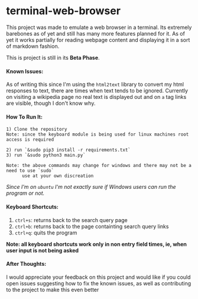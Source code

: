 # terminal-web-browser

This project was made to emulate a web browser in a terminal. Its extremely
barebones as of yet and still has many more features planned for it. As of yet
it works partially for reading webpage content and displaying it in a sort of
markdown fashion.

This is project is still in its **Beta Phase**.

#### Known Issues:

As of writing this since I'm using the `html2text` library to convert my html
responses to text, there are times when text tends to be ignored. Currently on
visiting a wikipedia page no real text is displayed out and on `a` tag links are
visible, though I don't know why.

#### How To Run It:

```
1) Clone the repository
Note: since the keyboard module is being used for linux machines root access is required

2) run `&sudo pip3 install -r requirements.txt`
3) run `&sudo python3 main.py`

Note: the above commands may change for windows and there may not be a need to use `sudo`
      use at your own discreation
```

_Since I'm on `ubuntu` I'm not exactly sure if Windows users can run the program
or not._

#### Keyboard Shortcuts:

1. `ctrl+s`: returns back to the search query page
2. `ctrl+b`: returns back to the page containting search query links
3. `ctrl+q`: quits the program

**Note: all keyboard shortcuts work only in non entry field times, ie, when user
input is not being asked**

#### After Thoughts:

I would appreciate your feedback on this project and would like if you could
open issues suggesting how to fix the known issues, as well as contributing to
the project to make this even better
